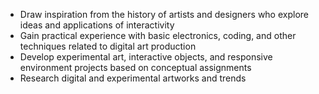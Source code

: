 - Draw inspiration from the history of artists and designers who explore ideas and applications of interactivity
- Gain practical experience with basic electronics, coding, and other techniques related to digital art production
- Develop experimental art, interactive objects, and responsive environment projects based on conceptual assignments
- Research digital and experimental artworks and trends
